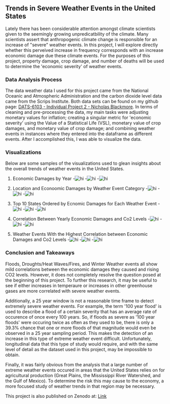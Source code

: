 ## Trends in Severe Weather Events in the United States

Lately there has been considerable attention amongst climate scientists given to the seemingly growing unpredicatbility of the climate. Many scientists assert that anthropogenic  climate change is responsible for an increase of "severe" weather events. In this project, I will explore directly whether this perveived increase in frequency corresponds with an increase economic damage due these climate events. For the purposes of this project, property damage, crop damage, and number of deaths will be used to determine the 'economic severity' of weather events.

### Data Analysis Process

The data weather data I used for this project came from the National Oceanic and Atmospheric Administration and the carbon dioxide level data came from the Scrips Institute. Both data sets can be found on my github page: [DATS-6103 - Individual Project 2 - Nicholas Blackmore](https://github.com/nickblackmore/DATS-6103---Individual-Project-2--Nicholas-Blackmore). In terms of cleaning and pre-processing the data, my main tasks were adjusting monetary values for inflation; creating a singular metric for 'economic severity' using the Value of a Statistical Life (VSL), monetary value of crop damages, and monetary value of crop damage; and combining weather events in instances where they entered into the dataframe as different events. After I accomplished this, I was able to visualize the data. 

### Visualizations
Below are some samples of the visualizations used to glean insights about the overall trends of weather events in the United States.

1. Economic Damages by Year
-<img src="Economic Damages of All Events by Year.png" alt="hi" class="inline"/>
-<img src="Economic Damages of All Events by Year.png" alt="hi" class="inline"/>
-<img src="Economic Damages of All Events by Year.png" alt="hi" class="inline"/>

2. Location and Econoomic Damages by Weather Event Category
-<img src="Economic Damages of All Events by Year.png" alt="hi" class="inline"/>
-<img src="Economic Damages of All Events by Year.png" alt="hi" class="inline"/>
-<img src="Economic Damages of All Events by Year.png" alt="hi" class="inline"/>

3. Top 10 States Ordered by Ecnomic Damages for Each Weather Event
-<img src="Economic Damages of All Events by Year.png" alt="hi" class="inline"/>
-<img src="Economic Damages of All Events by Year.png" alt="hi" class="inline"/>
-<img src="Economic Damages of All Events by Year.png" alt="hi" class="inline"/>

4. Correlation Between Yearly Economic Damages and Co2 Levels
-<img src="Economic Damages of All Events by Year.png" alt="hi" class="inline"/>
-<img src="Economic Damages of All Events by Year.png" alt="hi" class="inline"/>
-<img src="Economic Damages of All Events by Year.png" alt="hi" class="inline"/>

5. Weather Events With the Highest Correlation between Economic Damages and Co2 Levels
-<img src="Economic Damages of All Events by Year.png" alt="hi" class="inline"/>
-<img src="Economic Damages of All Events by Year.png" alt="hi" class="inline"/>
-<img src="Economic Damages of All Events by Year.png" alt="hi" class="inline"/>

### Conclusion and Takeaways

Floods, Droughts/Heat Waves/Fires, and Winter Weather events all show mild correlations between the economic damages they caused and rising CO2 levels. However, it does not completely resolve the question posed at the beginning of this project. To further this research, it may be useful to see if either increases in temperaure or increases in other greenhouse gases are more correlated with severe weather events. 

Additionally, a 25 year window is not a reasonable time frame to detect extremely severe weather events. For example, the term '100 year flood' is used to describe a flood of a certain severity that has an average rate of occurence of once every 100 years. So, if floods as severe as '100 year floods' were occuring twice as often as they used to be, there is only a 39.3% chance that one or more floods of that magnitude would even be observed in a 25 year sampling period. This makes the detection of an increase in this type of extreme weather event difficult. Unfortunately, longitudinal data that this type of study would require, and with the same level of detail as the dataset used in this project, may be impossible to obtain. 

Finally, it was fairly obvious from the analysis that a large number of extreme weather events occured in areas that the United States relies on for agricultural production (Great Plains, the Mississippi River Watershed, and the Gulf of Mexico). To determine the risk this may cause to the economy, a more focused study of weather trends in that region may be necessary. 


This project is also published on Zenodo at: [Link](url)

